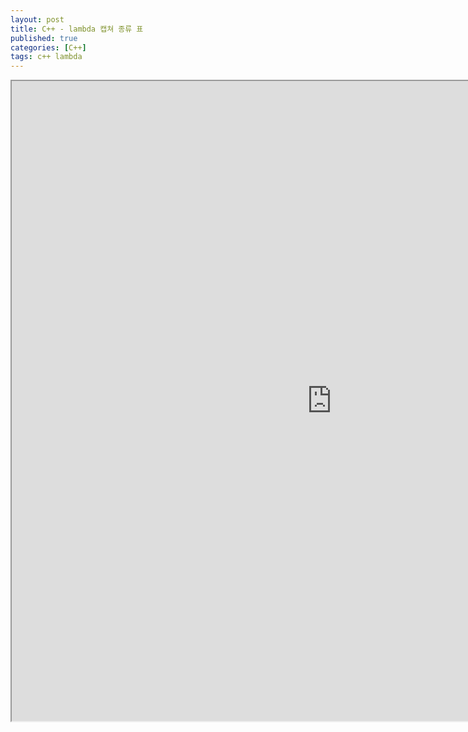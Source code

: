 ```yaml
---
layout: post
title: C++ - lambda 캡쳐 종류 표
published: true
categories: [C++]
tags: c++ lambda
---
```

<iframe width="1024" height="1024" src="https://docs.google.com/document/d/e/2PACX-1vQwT0I7h1eBhzrrkVL2lTwdb5iYoe-jIiODwLtzpIGf5YlbLAr0JWq6B4v1_ib9k7ypsxcXUG0HJuaY/pub?embedded=true"></iframe>   
  
